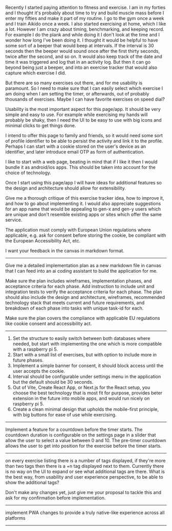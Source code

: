 Recently I started paying attention to fitness and exercise. I am in my forties and I thought it's probably about time to try and build muscle mass before I enter my fifties and make it part of my routine. I go to the gym once a week and I train Aikido once a week. I also started exercising at home, which I like a lot.  However I am crazy about timing, benchmarking, and keeping record. For example I do the plank and while doing it I don't look at the time and I wonder how long I've been doing it. I thought it would be helpful to have some sort of a beeper that would beep at intervals. If the interval is 30 seconds then the beeper would sound once after the first thirty seconds, twice after the second, and so on. It would also keep track of the date and time it was triggered and log that in an activity log.  But then it can go beyond being just a beeper, and into an exercise tracker that would also capture which exercise I did.  

But there are so many exercises out there, and for me usability is paramount. So I need to make sure that I can easily select which exercise I am doing when I am setting the timer, or afterwards, out of probably thousands of exercises. Maybe I can have favorite exercises on speed dial?

Usability is the most important aspect for this page/app. It should be very simple and easy to use. For example while exercising my hands will probably be shaky, then I need the UI to be easy to use with big icons and minimal clicks to get things done.

I intend to offer this page to family and friends, so it would need some sort of profile identifier to be able to persist the activity and link it to the profile. Perhaps I can start with a cookie stored on the user's device as an identifier, and later introduce email OTP as form of authentication.

I like to start with a web page, beating in mind that if I like it then I would bundle it as android/ios apps. This should be taken into account for the choice of technology.

Once I start using this page/app I will have ideas for additional features so the design and architecture should allow for extensibility.

Give me a thorough critique of this exercise tracker idea, how to improve it, and how to go about implementing it. I would also appreciate suggestions for an app name that would be appealing to gen-x and gen-y users which are unique and don't resemble existing apps or sites which offer the same service.

The application must comply with European Union regulations where applicable, e.g. ask for consent before storing the cookie, be compliant with the European Accessibility Act, etc.

I want your feedback in the canvas in markdown format.

---

Give me a detailed implementation plan as a new markdown file in canvas that I can feed into an ai coding assistant to build the application for me.

Make sure the plan includes wireframes, implementation phases, and acceptance criteria for each phase. Add instruction to include unit and integration tests to verify the acceptance criteria for each phase.
The plan should also include the design and architecture, wireframes, recommended technology stack that meets current and future requirements, and breakdown of each phase into tasks with unique task-id for each.

Make sure the plan covers the compliance with applicable EU regulations like cookie consent and accessibility act.

---

1. Set the structure to easily switch between both databases where needed, but start with implementing the one which is more compatible with a raspberry pi 5.
2. Start with a small list of exercises, but with option to include more in future phases.
3. Implement a simple banner for consent, it should block access until the user accepts the cookie.
4. Interval should be configurable under settings menu in the application but the default should be 30 seconds.
5. Out of Vite, Create React App, or Next.js for the React setup, you choose the best technology that is most fit for purpose, provides beter extension in the future into mobile apps, and would run nicely on raspberry pi 5.
6. Create a clean minimal design that upholds the mobile-first principle, with big buttons for ease of use while exercising.

---

Implement a feature for a countdown before the timer starts. The countdown duration is configurable on the settings page in a slider that allow the user to select a value between 0 and 10.
The pre-timer countdown allows the user to get into position for the exercise before the timer starts.

---

on every exercise listing there is a number of tags displayed, if they're more than two tags then there is a +n tag displayed next to them. Currently there is no way on the UI to expand or see what additional tags are there. What is the best way, from usability and user experience perspective, to be able to show the additional tags?

Don't make any changes yet, just give me your proposal to tackle this and ask for my confirmation before implementation.

---

implement PWA changes to provide a truly native-like experience across all platforms

---


